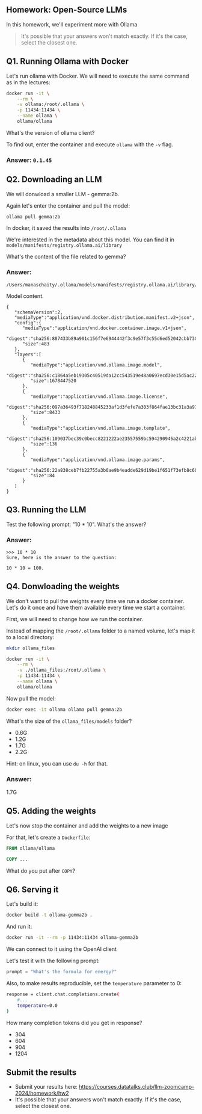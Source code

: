 ## Homework: Open-Source LLMs

In this homework, we'll experiment more with Ollama

> It's possible that your answers won't match exactly. If it's the case, select the closest one.

## Q1. Running Ollama with Docker

Let's run ollama with Docker. We will need to execute the 
same command as in the lectures:

```bash
docker run -it \
    --rm \
    -v ollama:/root/.ollama \
    -p 11434:11434 \
    --name ollama \
    ollama/ollama
```

What's the version of ollama client? 

To find out, enter the container and execute `ollama` with the `-v` flag.

### Answer: `0.1.45`


## Q2. Downloading an LLM 

We will donwload a smaller LLM - gemma:2b. 

Again let's enter the container and pull the model:

```bash
ollama pull gemma:2b
```

In docker, it saved the results into `/root/.ollama`

We're interested in the metadata about this model. You can find
it in `models/manifests/registry.ollama.ai/library`

What's the content of the file related to gemma?

### Answer:
```
/Users/manaschaity/.ollama/models/manifests/registry.ollama.ai/library/gemma
```

Model content.

```
{
   "schemaVersion":2,
   "mediaType":"application/vnd.docker.distribution.manifest.v2+json",
   "config":{
      "mediaType":"application/vnd.docker.container.image.v1+json",
      "digest":"sha256:887433b89a901c156f7e6944442f3c9e57f3c55d6ed52042cbb7303aea994290",
      "size":483
   },
   "layers":[
      {
         "mediaType":"application/vnd.ollama.image.model",
         "digest":"sha256:c1864a5eb19305c40519da12cc543519e48a0697ecd30e15d5ac228644957d12",
         "size":1678447520
      },
      {
         "mediaType":"application/vnd.ollama.image.license",
         "digest":"sha256:097a36493f718248845233af1d3fefe7a303f864fae13bc31a3a9704229378ca",
         "size":8433
      },
      {
         "mediaType":"application/vnd.ollama.image.template",
         "digest":"sha256:109037bec39c0becc8221222ae23557559bc594290945a2c4221ab4f303b8871",
         "size":136
      },
      {
         "mediaType":"application/vnd.ollama.image.params",
         "digest":"sha256:22a838ceb7fb22755a3b0ae9b4eadde629d19be1f651f73efb8c6b4e2cd0eea0",
         "size":84
      }
   ]
}
```

## Q3. Running the LLM

Test the following prompt: "10 * 10". What's the answer?

### Answer: 
```
>>> 10 * 10
Sure, here is the answer to the question:

10 * 10 = 100.
```

## Q4. Donwloading the weights 

We don't want to pull the weights every time we run
a docker container. Let's do it once and have them available
every time we start a container.

First, we will need to change how we run the container.

Instead of mapping the `/root/.ollama` folder to a named volume,
let's map it to a local directory:

```bash
mkdir ollama_files

docker run -it \
    --rm \
    -v ./ollama_files:/root/.ollama \
    -p 11434:11434 \
    --name ollama \
    ollama/ollama
```

Now pull the model:

```bash
docker exec -it ollama ollama pull gemma:2b 
```

What's the size of the `ollama_files/models` folder? 

* 0.6G
* 1.2G
* 1.7G
* 2.2G

Hint: on linux, you can use `du -h` for that.

### Answer:
1.7G

## Q5. Adding the weights 

Let's now stop the container and add the weights 
to a new image

For that, let's create a `Dockerfile`:

```dockerfile
FROM ollama/ollama

COPY ...
```

What do you put after `COPY`?

## Q6. Serving it 

Let's build it:

```bash
docker build -t ollama-gemma2b .
```

And run it:

```bash
docker run -it --rm -p 11434:11434 ollama-gemma2b
```

We can connect to it using the OpenAI client

Let's test it with the following prompt:

```python
prompt = "What's the formula for energy?"
```

Also, to make results reproducible, set the `temperature` parameter to 0:

```bash
response = client.chat.completions.create(
    #...
    temperature=0.0
)
```

How many completion tokens did you get in response?

* 304
* 604
* 904
* 1204

## Submit the results

* Submit your results here: https://courses.datatalks.club/llm-zoomcamp-2024/homework/hw2
* It's possible that your answers won't match exactly. If it's the case, select the closest one.

